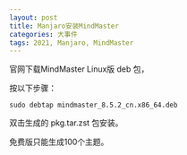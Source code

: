 ```yaml
---
layout: post
title: Manjaro安装MindMaster
categories: 大事件
tags: 2021, Manjaro, MindMaster
---
```


官网下载MindMaster Linux版 deb 包，

按以下步骤：

    sudo debtap mindmaster_8.5.2_cn.x86_64.deb

双击生成的 pkg.tar.zst 包安装。

免费版只能生成100个主题。
